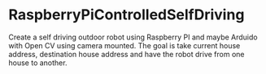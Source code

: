 # RaspberryPiControlledSelfDriving

Create a self driving outdoor robot using Raspberry PI and maybe Arduido with Open CV using camera mounted. The goal is take current house address, destination house address and have the robot drive from one house to another.

